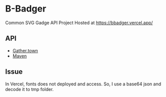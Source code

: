 # B-Badger

Common SVG Gadge API Project
Hosted at https://bbadger.vercel.app/

## API

- [Gather.town](doc/Gather.town.md)
- [Maven](doc/Maven.md)

## Issue

In Vercel, fonts does not deployed and access. So, I use a base64 json and decode it to tmp folder.
